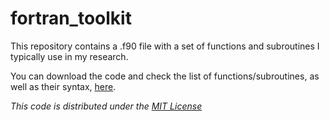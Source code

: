 # fortran_toolkit

This repository contains a .f90 file with a set of functions and subroutines I typically use in my research. 

You can download the code and check the list of functions/subroutines, as well as their syntax, [here](https://borjapetit.github.io/fortran_toolkit/).

_This code is distributed under the [MIT License](LICENSE)_